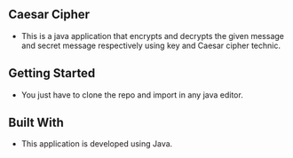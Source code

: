 ## Caesar Cipher
* This is a java application that encrypts and decrypts the given message and secret message respectively using key and Caesar cipher technic.

## Getting Started
* You just have to clone the repo and import in any java editor.

## Built With
* This application is developed using Java.